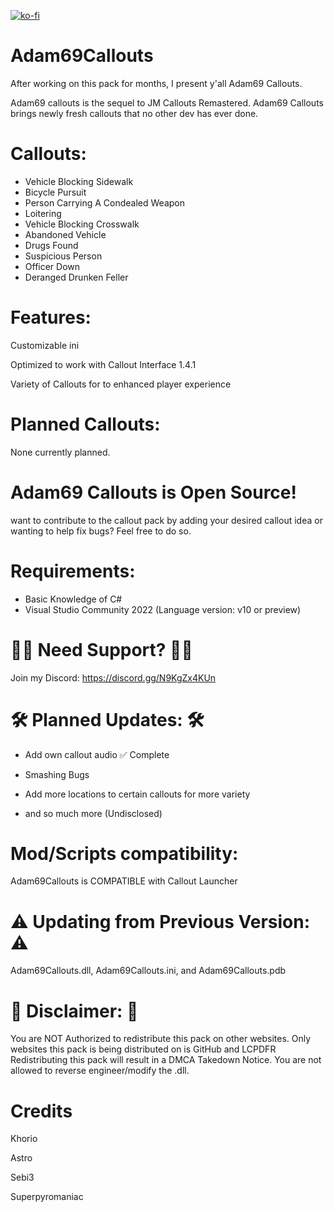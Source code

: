 [![ko-fi](https://ko-fi.com/img/githubbutton_sm.svg)](https://ko-fi.com/Q5Q616RY5E)

# Adam69Callouts

After working on this pack for months, I present y'all Adam69 Callouts. 

Adam69 callouts is the sequel to JM Callouts Remastered. Adam69 Callouts brings newly fresh callouts that no other dev has ever done. 

# Callouts: 

* Vehicle Blocking Sidewalk
* Bicycle Pursuit
* Person Carrying A Condealed Weapon
* Loitering
* Vehicle Blocking Crosswalk
* Abandoned Vehicle
* Drugs Found
* Suspicious Person
* Officer Down
* Deranged Drunken Feller


# Features:

Customizable ini

Optimized to work with Callout Interface 1.4.1

Variety of Callouts for to enhanced player experience


# Planned Callouts:

None currently planned.

 
# Adam69 Callouts is Open Source!

want to contribute to the callout pack by adding your desired callout idea or wanting to help fix bugs? Feel free to do so.

# Requirements:

* Basic Knowledge of C# 
* Visual Studio Community 2022 (Language version: v10 or preview)

 

# 👩‍💻 Need Support? 👨‍💻

Join my Discord: https://discord.gg/N9KgZx4KUn


# 🛠️ Planned Updates: 🛠️

* Add own callout audio ✅ Complete

* Smashing Bugs

* Add more locations to certain callouts for more variety

* and so much more (Undisclosed)


# Mod/Scripts compatibility:

Adam69Callouts is COMPATIBLE with Callout Launcher

 

# ⚠️ Updating from Previous Version: ⚠️

Adam69Callouts.dll, Adam69Callouts.ini, and Adam69Callouts.pdb


# 🚫 Disclaimer: 🚫
You are NOT Authorized to redistribute this pack on other websites. Only websites this pack is being distributed on is GitHub and LCPDFR Redistributing this pack will result in a DMCA Takedown Notice. You are not allowed to reverse engineer/modify the .dll.

# Credits
Khorio

Astro

Sebi3

Superpyromaniac
